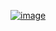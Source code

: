 ﻿[![image](https://github.com/user-attachments/assets/88061ac2-3f70-4625-b78a-d80601aaa598)](https://www.acmicpc.net/problem/14442)